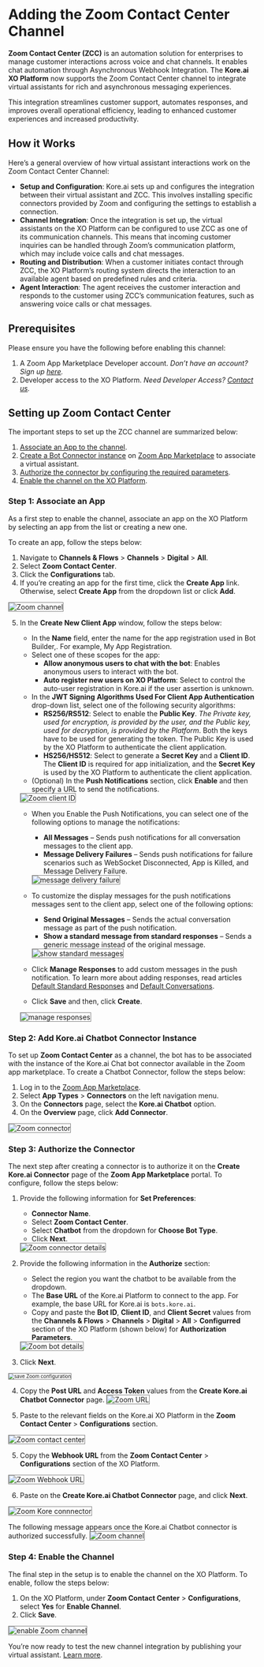 # Adding the Zoom Contact Center Channel

**Zoom Contact Center (ZCC)** is an automation solution for enterprises to manage customer interactions across voice and chat channels. It enables chat automation through Asynchronous Webhook Integration. The **Kore.ai XO Platform** now supports the Zoom Contact Center channel to integrate virtual assistants for rich and asynchronous messaging experiences.

This integration streamlines customer support, automates responses, and improves overall operational efficiency, leading to enhanced customer experiences and increased productivity.


## How it Works

Here’s a general overview of how virtual assistant interactions work on the Zoom Contact Center Channel:

* **Setup and Configuration**: Kore.ai sets up and configures the integration between their virtual assistant and ZCC. This involves installing specific connectors provided by Zoom and configuring the settings to establish a connection.
* **Channel Integration**: Once the integration is set up, the virtual assistants on the XO Platform can be configured to use ZCC as one of its communication channels. This means that incoming customer inquiries can be handled through Zoom’s communication platform, which may include voice calls and chat messages.
* **Routing and Distribution**: When a customer initiates contact through ZCC, the XO Platform’s routing system directs the interaction to an available agent based on predefined rules and criteria.
* **Agent Interaction**: The agent receives the customer interaction and responds to the customer using ZCC’s communication features, such as answering voice calls or chat messages.


## Prerequisites

Please ensure you have the following before enabling this channel:



1. A Zoom App Marketplace Developer account. _Don’t have an account? Sign up [here](https://marketplace.zoom.us/)._
2. Developer access to the XO Platform. _Need Developer Access? [Contact us](https://kore.ai/contact-us/)._


## Setting up Zoom Contact Center

The important steps to set up the ZCC channel are summarized below:


1. [Associate an App to the channel](/docs/xo/channels/add-zoom-contact-center-channel/#step-1-associate-an-app).
2. [Create a Bot Connector instance](/docs/xo/channels/add-zoom-contact-center-channel/#step-2-add-koreai-chatbot-connector-instance) on [Zoom App Marketplace](https://marketplace.zoom.us/apps) to associate a virtual assistant.
3. [Authorize the connector by configuring the required parameters](/docs/xo/channels/add-zoom-contact-center-channel/#step-3-authorize-the-connector).
4. [Enable the channel on the XO Platform](/docs/xo/channels/add-zoom-contact-center-channel/#step-4-enable-the-channel).


### **Step 1: Associate an App**

As a first step to enable the channel, associate an app on the XO Platform by selecting an app from the list or creating a new one.

To create an app, follow the steps below:


1. Navigate to **Channels & Flows** > **Channels** > **Digital** > **All**.
2. Select **Zoom Contact Center**.
3. Click the **Configurations** tab.
4. If you’re creating an app for the first time, click the **Create App** link. Otherwise, select **Create App** from the dropdown list or click **Add**.  
<img src="../images/Zoom.png" alt="Zoom  channel" title="Zoom channel" style="border: 1px solid gray; zoom:100%;">

5. In the **Create New Client App** window, follow the steps below:
    * In the **Name** field, enter the name for the app registration used in Bot Builder,. For example, My App Registration.
    * Select one of these scopes for the app:
        * **Allow anonymous users to chat with the bot**: Enables anonymous users to interact with the bot.
        * **Auto register new users on XO Platform**: Select to control the auto-user registration in Kore.ai if the user assertion is unknown.
    * In the **JWT Signing** **Algorithms Used For Client App Authentication** drop-down list, select one of the following security algorithms:
        * **RS256/RS512**: Select to enable the **Public Key**. _The Private key, used for encryption, is provided by the user, and the Public key, used for decryption, is provided by the Platform_. Both the keys have to be used for generating the token. The Public Key is used by the XO Platform to authenticate the client application.
        * **HS256/HS512**: Select to generate a **Secret Key** and a **Client ID**. The **Client ID** is required for app initialization, and the **Secret Key** is used by the XO Platform to authenticate the client application.
    * (Optional) In the **Push Notifications** section, click **Enable** and then specify a URL to send the notifications.
    <img src="../images/Zoom1.png" alt="Zoom  client ID" title="Zoom client ID" style="border: 1px solid gray; zoom:100%;">

    * When you Enable the Push Notifications, you can select one of the following options to manage the notifications:
        * **All Messages** – Sends push notifications for all conversation messages to the client app.
        * **Message Delivery Failures** – Sends push notifications for failure scenarios such as WebSocket Disconnected, App is Killed, and Message Delivery Failure.
        <img src="../images/Zoom2.png" alt="message delivery failure" title="message delivery failure" style="border: 1px solid gray; zoom:100%;">


    * To customize the display messages for the push notifications messages sent to the client app, select one of the following options:
        * **Send Original Messages** – Sends the actual conversation message as part of the push notification.
        * **Show a standard message from standard responses** – Sends a generic message instead of the original message.
        <img src="../images/Zoom3.png" alt="show standard messages" title="show standard messages" style="border: 1px solid gray; zoom:100%;">


    * Click **Manage Responses** to add custom messages in the push notification. To learn more about adding responses, read articles [Default Standard Responses](https://developer.kore.ai/docs/bots/bot-intelligence/default-standard-responses/) and [Default Conversations](https://developer.kore.ai/docs/bots/bot-intelligence/default-dialog/).
    * Click **Save** and then, click **Create**.
    <img src="../images/Zoom4.png" alt="manage responses" title="manage responses" style="border: 1px solid gray; zoom:100%;">



### **Step 2: Add Kore.ai Chatbot Connector Instance**

To set up **Zoom Contact Center** as a channel, the bot has to be associated with the instance of the Kore.ai Chat bot connector available in the Zoom app marketplace. To create a Chatbot Connector, follow the steps below:



1. Log in to the [Zoom App Marketplace](https://marketplace.zoom.us/apps).
2. Select **App Types** > **Connectors** on the left navigation menu.
3. On the **Connectors** page, select the **Kore.ai Chatbot** option.
4. On the **Overview** page, click **Add Connector**.
<img src="../images/Zoom5.png" alt="Zoom  connector" title="Zoom connector" style="border: 1px solid gray; zoom:100%;">


### **Step 3: Authorize the Connector**

The next step after creating a connector is to authorize it on the **Create Kore.ai Connector** page of the **Zoom App Marketplace** portal. To configure, follow the steps below:

1. Provide the following information for **Set Preferences**:
    * **Connector Name**.
    * Select **Zoom Contact Center**.
    * Select **Chatbot** from the dropdown for **Choose Bot Type**.
    * Click **Next**.
    <img src="../images/Zoom6.png" alt="Zoom  connector details" title="Zoom connector details" style="border: 1px solid gray; zoom:100%;">

2. Provide the following information in the **Authorize** section:
    * Select the region you want the chatbot to be available from the dropdown.
    * The **Base URL** of the Kore.ai Platform to connect to the app. For example, the base URL for Kore.ai is `bots.kore.ai`.
    * Copy and paste the **Bot ID**, **Client ID**, and **Client Secret** values from the **Channels & Flows** > **Channels** > **Digital** > **All** > **Configurred** section of the XO Platform (shown below) for **Authorization Parameters**.
    <img src="../images/Zoom7.png" alt="Zoom  bot details" title="Zoom bot details" style="border: 1px solid gray; zoom:100%;">

3. Click **Next**.
<img src="../images/Zoom8.png" alt="save Zoom  configuration" title="Save Zoom configuration" style="border: 1px solid gray; zoom:70%;">

4. Copy the **Post URL** and **Access Token** values from the **Create Kore.ai Chatbot Connector** page.  <img src="../images/Zoom9.png" alt="Zoom  URL" title="Zoom URL" style="border: 1px solid gray; zoom:100%;">

5. Paste to the relevant fields on the Kore.ai XO Platform in the **Zoom Contact Center** > **Configurations** section.
<img src="../images/Zoom10.png" alt="Zoom  contact center" title="Zoom contact center" style="border: 1px solid gray; zoom:100%;">

5. Copy the **Webhook URL** from the **Zoom Contact Center** > **Configurations** section of the XO Platform.
<img src="../images/Zoom11.png" alt="Zoom  Webhook URL" title="Zoom Webhook URL" style="border: 1px solid gray; zoom:100%;">

6. Paste on the **Create Kore.ai Chatbot Connector** page, and click **Next**.
<img src="../images/Zoom12.png" alt="Zoom  Kore connnector" title="Zoom Kore connector" style="border: 1px solid gray; zoom:100%;">

The following message appears once the Kore.ai Chatbot connector is authorized successfully.
<img src="../images/Zoom13.png" alt="Zoom  channel" title="Zoom channel" style="border: 1px solid gray; zoom:100%;">



### **Step 4: Enable the Channel**

The final step in the setup is to enable the channel on the XO Platform. To enable, follow the steps below:


1. On the XO Platform, under **Zoom Contact Center** > **Configurations**, select **Yes** for **Enable Channel**.
2. Click **Save**.

<img src="../images/Zoom14.png" alt="enable Zoom  channel" title=" enable Zoom channel" style="border: 1px solid gray; zoom:100%;">


You’re now ready to test the new channel integration by publishing your virtual assistant. [Learn more](https://developer.kore.ai/docs/bots/publish/publishing-bot/).
